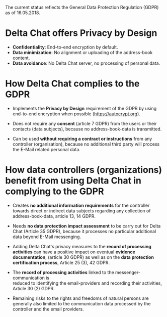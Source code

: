 

The current status reflects the General Data Protection Regulation (GDPR) as of 16.05.2018.

# Delta Chat offers **Privacy by Design**

- **Confidentiality**: End-to-end encryption by default.
- **Data minimization**: No alignment or uploading of the address-book content.
- **Data avoidance**: No Delta Chat server, no processing of personal data.



#  How **Delta Chat** complies to the **GDPR** 


- Implements the **Privacy by Design** requirement of the GDPR by 
  using end-to-end encryption when possible (https://autocrypt.org).

- Does not require any **consent** (article 7 GDPR) from the users or their contacts (data subjects), because no address-book-data is transmitted.

- Can be used **without requiring a contract or instructions** from any controller (organisation), because no additional third party will process the E-Mail related personal data. 

# How data controllers (organizations) benefit from using Delta Chat in complying to the **GDPR** 

- Creates **no additional information requirements** for the controller towards direct or indirect data subjects 
  regarding any collection of address-book-data, article 13, 14 GDPR.

- Needs **no data protection impact assessment**  to be carry out for Delta Chat (Article 35 GDPR), because it processes no particular additional data beyond E-Mail messenging.

- Adding Delta Chat's privacy measures to the 
  **record of processing activities** can have a positive impact 
  on eventual **evidence documentation**, (article 30 GDPR) 
  as well as on the **data protection certification process**, Article 25 (3), 42 GDPR.

- The **record of processing activities** linked to the messenger-communication is  
  reduced to identifying the email-providers and recording their activities, Article 30 (2) GDPR.

- Remaining risks to the rights and freedoms of natural persons 
  are generally also limited to the communication data processed 
  by the controller and the email providers.
